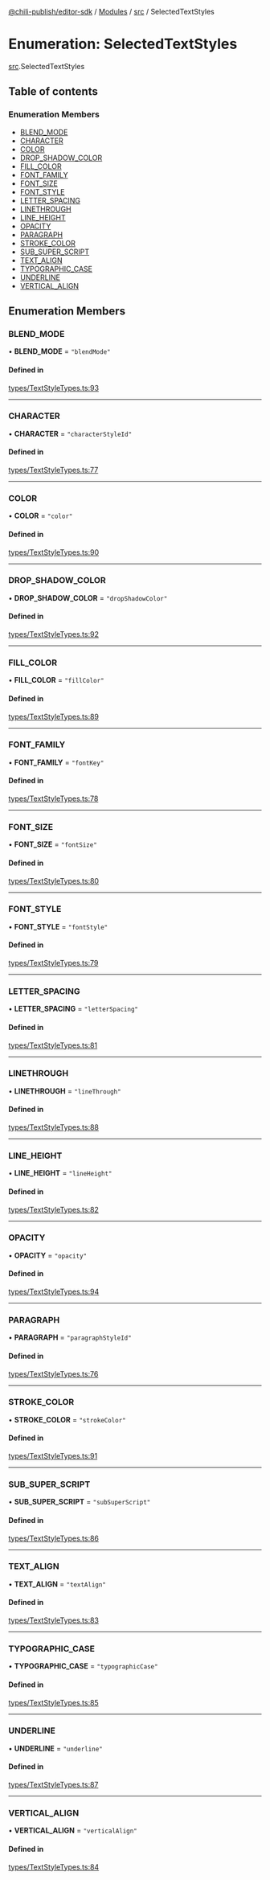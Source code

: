 [@chili-publish/editor-sdk](../README.md) / [Modules](../modules.md) / [src](../modules/src.md) / SelectedTextStyles

# Enumeration: SelectedTextStyles

[src](../modules/src.md).SelectedTextStyles

## Table of contents

### Enumeration Members

- [BLEND\_MODE](src.SelectedTextStyles.md#blend_mode)
- [CHARACTER](src.SelectedTextStyles.md#character)
- [COLOR](src.SelectedTextStyles.md#color)
- [DROP\_SHADOW\_COLOR](src.SelectedTextStyles.md#drop_shadow_color)
- [FILL\_COLOR](src.SelectedTextStyles.md#fill_color)
- [FONT\_FAMILY](src.SelectedTextStyles.md#font_family)
- [FONT\_SIZE](src.SelectedTextStyles.md#font_size)
- [FONT\_STYLE](src.SelectedTextStyles.md#font_style)
- [LETTER\_SPACING](src.SelectedTextStyles.md#letter_spacing)
- [LINETHROUGH](src.SelectedTextStyles.md#linethrough)
- [LINE\_HEIGHT](src.SelectedTextStyles.md#line_height)
- [OPACITY](src.SelectedTextStyles.md#opacity)
- [PARAGRAPH](src.SelectedTextStyles.md#paragraph)
- [STROKE\_COLOR](src.SelectedTextStyles.md#stroke_color)
- [SUB\_SUPER\_SCRIPT](src.SelectedTextStyles.md#sub_super_script)
- [TEXT\_ALIGN](src.SelectedTextStyles.md#text_align)
- [TYPOGRAPHIC\_CASE](src.SelectedTextStyles.md#typographic_case)
- [UNDERLINE](src.SelectedTextStyles.md#underline)
- [VERTICAL\_ALIGN](src.SelectedTextStyles.md#vertical_align)

## Enumeration Members

### BLEND\_MODE

• **BLEND\_MODE** = ``"blendMode"``

#### Defined in

[types/TextStyleTypes.ts:93](https://github.com/chili-publish/editor-sdk/blob/bc89ed1/types/TextStyleTypes.ts#L93)

___

### CHARACTER

• **CHARACTER** = ``"characterStyleId"``

#### Defined in

[types/TextStyleTypes.ts:77](https://github.com/chili-publish/editor-sdk/blob/bc89ed1/types/TextStyleTypes.ts#L77)

___

### COLOR

• **COLOR** = ``"color"``

#### Defined in

[types/TextStyleTypes.ts:90](https://github.com/chili-publish/editor-sdk/blob/bc89ed1/types/TextStyleTypes.ts#L90)

___

### DROP\_SHADOW\_COLOR

• **DROP\_SHADOW\_COLOR** = ``"dropShadowColor"``

#### Defined in

[types/TextStyleTypes.ts:92](https://github.com/chili-publish/editor-sdk/blob/bc89ed1/types/TextStyleTypes.ts#L92)

___

### FILL\_COLOR

• **FILL\_COLOR** = ``"fillColor"``

#### Defined in

[types/TextStyleTypes.ts:89](https://github.com/chili-publish/editor-sdk/blob/bc89ed1/types/TextStyleTypes.ts#L89)

___

### FONT\_FAMILY

• **FONT\_FAMILY** = ``"fontKey"``

#### Defined in

[types/TextStyleTypes.ts:78](https://github.com/chili-publish/editor-sdk/blob/bc89ed1/types/TextStyleTypes.ts#L78)

___

### FONT\_SIZE

• **FONT\_SIZE** = ``"fontSize"``

#### Defined in

[types/TextStyleTypes.ts:80](https://github.com/chili-publish/editor-sdk/blob/bc89ed1/types/TextStyleTypes.ts#L80)

___

### FONT\_STYLE

• **FONT\_STYLE** = ``"fontStyle"``

#### Defined in

[types/TextStyleTypes.ts:79](https://github.com/chili-publish/editor-sdk/blob/bc89ed1/types/TextStyleTypes.ts#L79)

___

### LETTER\_SPACING

• **LETTER\_SPACING** = ``"letterSpacing"``

#### Defined in

[types/TextStyleTypes.ts:81](https://github.com/chili-publish/editor-sdk/blob/bc89ed1/types/TextStyleTypes.ts#L81)

___

### LINETHROUGH

• **LINETHROUGH** = ``"lineThrough"``

#### Defined in

[types/TextStyleTypes.ts:88](https://github.com/chili-publish/editor-sdk/blob/bc89ed1/types/TextStyleTypes.ts#L88)

___

### LINE\_HEIGHT

• **LINE\_HEIGHT** = ``"lineHeight"``

#### Defined in

[types/TextStyleTypes.ts:82](https://github.com/chili-publish/editor-sdk/blob/bc89ed1/types/TextStyleTypes.ts#L82)

___

### OPACITY

• **OPACITY** = ``"opacity"``

#### Defined in

[types/TextStyleTypes.ts:94](https://github.com/chili-publish/editor-sdk/blob/bc89ed1/types/TextStyleTypes.ts#L94)

___

### PARAGRAPH

• **PARAGRAPH** = ``"paragraphStyleId"``

#### Defined in

[types/TextStyleTypes.ts:76](https://github.com/chili-publish/editor-sdk/blob/bc89ed1/types/TextStyleTypes.ts#L76)

___

### STROKE\_COLOR

• **STROKE\_COLOR** = ``"strokeColor"``

#### Defined in

[types/TextStyleTypes.ts:91](https://github.com/chili-publish/editor-sdk/blob/bc89ed1/types/TextStyleTypes.ts#L91)

___

### SUB\_SUPER\_SCRIPT

• **SUB\_SUPER\_SCRIPT** = ``"subSuperScript"``

#### Defined in

[types/TextStyleTypes.ts:86](https://github.com/chili-publish/editor-sdk/blob/bc89ed1/types/TextStyleTypes.ts#L86)

___

### TEXT\_ALIGN

• **TEXT\_ALIGN** = ``"textAlign"``

#### Defined in

[types/TextStyleTypes.ts:83](https://github.com/chili-publish/editor-sdk/blob/bc89ed1/types/TextStyleTypes.ts#L83)

___

### TYPOGRAPHIC\_CASE

• **TYPOGRAPHIC\_CASE** = ``"typographicCase"``

#### Defined in

[types/TextStyleTypes.ts:85](https://github.com/chili-publish/editor-sdk/blob/bc89ed1/types/TextStyleTypes.ts#L85)

___

### UNDERLINE

• **UNDERLINE** = ``"underline"``

#### Defined in

[types/TextStyleTypes.ts:87](https://github.com/chili-publish/editor-sdk/blob/bc89ed1/types/TextStyleTypes.ts#L87)

___

### VERTICAL\_ALIGN

• **VERTICAL\_ALIGN** = ``"verticalAlign"``

#### Defined in

[types/TextStyleTypes.ts:84](https://github.com/chili-publish/editor-sdk/blob/bc89ed1/types/TextStyleTypes.ts#L84)
